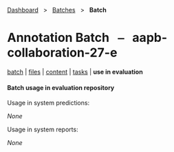 [Dashboard](../../index.md)  &nbsp; > &nbsp; [Batches](../index.md)  &nbsp; > &nbsp; **Batch** 

# Annotation Batch &nbsp; ⎯ &nbsp; aapb-collaboration-27-e

[batch](index.md) | [files](files.md) | [content](content.md) | [tasks](tasks.md) | **use in evaluation** 

#### Batch usage in evaluation repository

Usage in system predictions:

*None*

Usage in system reports:

*None*

